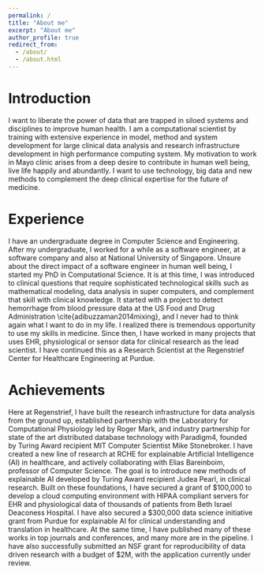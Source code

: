 ```yaml
---
permalink: /
title: "About me"
excerpt: "About me"
author_profile: true
redirect_from: 
  - /about/
  - /about.html
---
```


Introduction
======
I want to liberate the power of data that are trapped in siloed systems and disciplines to improve human health. I am a computational scientist by training with extensive experience in model, method and system development for large clinical data analysis and research infrastructure development in high performance computing system. My motivation to work in Mayo clinic arises from a deep desire to contribute in human well being, live life happily and abundantly. I want to use technology, big data and new methods to complement the deep clinical expertise for the future of medicine. 

Experience
======
I have an undergraduate degree in Computer Science and Engineering. After my undergraduate, I worked for a while as a software engineer, at a software company and also at National University of Singapore. Unsure about the direct impact of a software engineer in human well being, I started my PhD in Computational Science. It is at this time, I was introduced to clinical questions that require sophisticated technological skills such as mathematical modeling, data analysis in super computers, and complement that skill with clinical knowledge. It started with a project to detect hemorrhage from blood pressure data at the US Food and Drug Administration \cite{adibuzzaman2014mixing}, and I never had to think again what I want to do in my life. I realized there is tremendous opportunity to use my skills in medicine. Since then, I have worked in many projects that uses EHR, physiological or sensor data for clinical research as the lead scientist. I have continued this as a Research Scientist at the Regenstrief Center for Healthcare Engineering at Purdue. 

Achievements
======
Here at Regenstrief, I have built the research infrastructure for data analysis from the ground up, established partnership with the Laboratory for Computational Physiology led by Roger Mark, and industry partnership for state of the art distributed database technology with Paradigm4, founded by Turing Award recipient MIT Computer Scientist Mike Stonebroker. I have created a new line of research at RCHE for explainable Artificial Intelligence (AI) in healthcare, and actively collaborating with Elias Bareinboim, professor of Computer Science. The goal is to introduce new methods of explainable AI developed by Turing Award recipient Judea Pearl, in clinical research. Built on these foundations, I have secured a grant of $100,000 to develop a cloud computing environment with HIPAA compliant servers for EHR and physiological data of thousands of patients from Beth Israel Deaconess Hospital. I have also secured a $300,000 data science initiative grant from Purdue  for explainable AI for clinical understanding and translation in healthcare.  At the same time, I have published many of these works in top journals and conferences, and many more are in the pipeline. I have also successfully submitted an NSF grant for reproducibility of data driven research with a budget of $2M, with the application currently under review.


